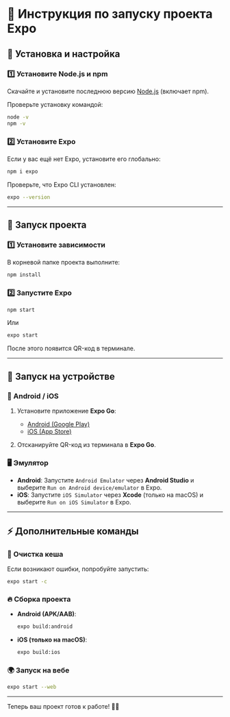 # 📘 Инструкция по запуску проекта Expo

## 📌 Установка и настройка

### 1️⃣ Установите Node.js и npm  
Скачайте и установите последнюю версию [Node.js](https://nodejs.org/) (включает npm).

Проверьте установку командой:  
```sh
node -v
npm -v
```

### 2️⃣ Установите Expo  
Если у вас ещё нет Expo, установите его глобально:  
```sh
npm i expo
```

Проверьте, что Expo CLI установлен:  
```sh
expo --version
```

---

## 🚀 Запуск проекта

### 1️⃣ Установите зависимости  
В корневой папке проекта выполните:  
```sh
npm install
```

### 2️⃣ Запустите Expo  
```sh
npm start
```
Или  
```sh
expo start
```

После этого появится QR-код в терминале.

---

## 📱 Запуск на устройстве

### 📲 Android / iOS  
1. Установите приложение **Expo Go**:
   - [Android (Google Play)](https://play.google.com/store/apps/details?id=host.exp.exponent)
   - [iOS (App Store)](https://apps.apple.com/app/expo-go/id982107779)
   
2. Отсканируйте QR-код из терминала в **Expo Go**.

### 🖥 Эмулятор  
- **Android**: Запустите `Android Emulator` через **Android Studio** и выберите `Run on Android device/emulator` в Expo.
- **iOS**: Запустите `iOS Simulator` через **Xcode** (только на macOS) и выберите `Run on iOS Simulator` в Expo.

---

## ⚡ Дополнительные команды

### 🔄 Очистка кеша  
Если возникают ошибки, попробуйте запустить:  
```sh
expo start -c
```

### 🔥 Сборка проекта  
- **Android (APK/AAB)**:  
  ```sh
  expo build:android
  ```
- **iOS (только на macOS)**:  
  ```sh
  expo build:ios
  ```

### 🌍 Запуск на вебе  
```sh
expo start --web
```

---

Теперь ваш проект готов к работе! 🚀🎉
